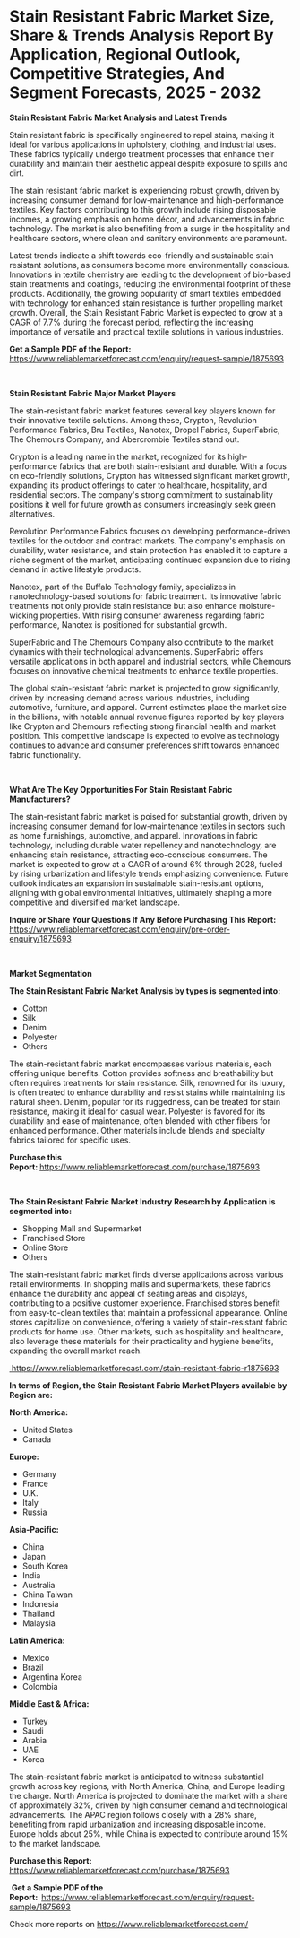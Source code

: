 <p><h1>Stain Resistant Fabric Market Size, Share & Trends Analysis Report By Application, Regional Outlook, Competitive Strategies, And Segment Forecasts, 2025 - 2032</h1></p><p><strong>Stain Resistant Fabric Market Analysis and Latest Trends</strong></p>
<p><p>Stain resistant fabric is specifically engineered to repel stains, making it ideal for various applications in upholstery, clothing, and industrial uses. These fabrics typically undergo treatment processes that enhance their durability and maintain their aesthetic appeal despite exposure to spills and dirt. </p><p>The stain resistant fabric market is experiencing robust growth, driven by increasing consumer demand for low-maintenance and high-performance textiles. Key factors contributing to this growth include rising disposable incomes, a growing emphasis on home décor, and advancements in fabric technology. The market is also benefiting from a surge in the hospitality and healthcare sectors, where clean and sanitary environments are paramount.</p><p>Latest trends indicate a shift towards eco-friendly and sustainable stain resistant solutions, as consumers become more environmentally conscious. Innovations in textile chemistry are leading to the development of bio-based stain treatments and coatings, reducing the environmental footprint of these products. Additionally, the growing popularity of smart textiles embedded with technology for enhanced stain resistance is further propelling market growth. Overall, the Stain Resistant Fabric Market is expected to grow at a CAGR of 7.7% during the forecast period, reflecting the increasing importance of versatile and practical textile solutions in various industries.</p></p>
<p><strong>Get a Sample PDF of the Report:&nbsp;</strong> <a href="https://www.reliablemarketforecast.com/enquiry/request-sample/1875693?utm_campaign=3324&utm_medium=2&utm_source=Github&utm_content=ia&utm_term=01042025&utm_id=stain-resistant-fabric">https://www.reliablemarketforecast.com/enquiry/request-sample/1875693</a></p>
<p>&nbsp;</p>
<p><strong>Stain Resistant Fabric Major Market Players</strong></p>
<p><p>The stain-resistant fabric market features several key players known for their innovative textile solutions. Among these, Crypton, Revolution Performance Fabrics, Bru Textiles, Nanotex, Dropel Fabrics, SuperFabric, The Chemours Company, and Abercrombie Textiles stand out.</p><p>Crypton is a leading name in the market, recognized for its high-performance fabrics that are both stain-resistant and durable. With a focus on eco-friendly solutions, Crypton has witnessed significant market growth, expanding its product offerings to cater to healthcare, hospitality, and residential sectors. The company's strong commitment to sustainability positions it well for future growth as consumers increasingly seek green alternatives.</p><p>Revolution Performance Fabrics focuses on developing performance-driven textiles for the outdoor and contract markets. The company's emphasis on durability, water resistance, and stain protection has enabled it to capture a niche segment of the market, anticipating continued expansion due to rising demand in active lifestyle products.</p><p>Nanotex, part of the Buffalo Technology family, specializes in nanotechnology-based solutions for fabric treatment. Its innovative fabric treatments not only provide stain resistance but also enhance moisture-wicking properties. With rising consumer awareness regarding fabric performance, Nanotex is positioned for substantial growth.</p><p>SuperFabric and The Chemours Company also contribute to the market dynamics with their technological advancements. SuperFabric offers versatile applications in both apparel and industrial sectors, while Chemours focuses on innovative chemical treatments to enhance textile properties.</p><p>The global stain-resistant fabric market is projected to grow significantly, driven by increasing demand across various industries, including automotive, furniture, and apparel. Current estimates place the market size in the billions, with notable annual revenue figures reported by key players like Crypton and Chemours reflecting strong financial health and market position. This competitive landscape is expected to evolve as technology continues to advance and consumer preferences shift towards enhanced fabric functionality.</p></p>
<p>&nbsp;</p>
<p><strong>What Are The Key Opportunities For Stain Resistant Fabric Manufacturers?</strong></p>
<p><p>The stain-resistant fabric market is poised for substantial growth, driven by increasing consumer demand for low-maintenance textiles in sectors such as home furnishings, automotive, and apparel. Innovations in fabric technology, including durable water repellency and nanotechnology, are enhancing stain resistance, attracting eco-conscious consumers. The market is expected to grow at a CAGR of around 6% through 2028, fueled by rising urbanization and lifestyle trends emphasizing convenience. Future outlook indicates an expansion in sustainable stain-resistant options, aligning with global environmental initiatives, ultimately shaping a more competitive and diversified market landscape.</p></p>
<p><strong>Inquire or Share Your Questions If Any Before Purchasing This Report:</strong> <a href="https://www.reliablemarketforecast.com/enquiry/pre-order-enquiry/1875693?utm_campaign=3324&utm_medium=2&utm_source=Github&utm_content=ia&utm_term=01042025&utm_id=stain-resistant-fabric">https://www.reliablemarketforecast.com/enquiry/pre-order-enquiry/1875693</a></p>
<p>&nbsp;</p>
<p><strong>Market Segmentation</strong></p>
<p><strong>The Stain Resistant Fabric Market Analysis by types is segmented into:</strong></p>
<p><ul><li>Cotton</li><li>Silk</li><li>Denim</li><li>Polyester</li><li>Others</li></ul></p>
<p><p>The stain-resistant fabric market encompasses various materials, each offering unique benefits. Cotton provides softness and breathability but often requires treatments for stain resistance. Silk, renowned for its luxury, is often treated to enhance durability and resist stains while maintaining its natural sheen. Denim, popular for its ruggedness, can be treated for stain resistance, making it ideal for casual wear. Polyester is favored for its durability and ease of maintenance, often blended with other fibers for enhanced performance. Other materials include blends and specialty fabrics tailored for specific uses.</p></p>
<p><strong>Purchase this Report:&nbsp;</strong><a href="https://www.reliablemarketforecast.com/purchase/1875693?utm_campaign=3324&utm_medium=2&utm_source=Github&utm_content=ia&utm_term=01042025&utm_id=stain-resistant-fabric">https://www.reliablemarketforecast.com/purchase/1875693</a></p>
<p>&nbsp;</p>
<p><strong>The Stain Resistant Fabric Market Industry Research by Application is segmented into:</strong></p>
<p><ul><li>Shopping Mall and Supermarket</li><li>Franchised Store</li><li>Online Store</li><li>Others</li></ul></p>
<p><p>The stain-resistant fabric market finds diverse applications across various retail environments. In shopping malls and supermarkets, these fabrics enhance the durability and appeal of seating areas and displays, contributing to a positive customer experience. Franchised stores benefit from easy-to-clean textiles that maintain a professional appearance. Online stores capitalize on convenience, offering a variety of stain-resistant fabric products for home use. Other markets, such as hospitality and healthcare, also leverage these materials for their practicality and hygiene benefits, expanding the overall market reach.</p></p>
<p><a href="https://www.reliablemarketforecast.com/stain-resistant-fabric-r1875693?utm_campaign=3324&utm_medium=2&utm_source=Github&utm_content=ia&utm_term=01042025&utm_id=stain-resistant-fabric">&nbsp;https://www.reliablemarketforecast.com/stain-resistant-fabric-r1875693</a></p>
<p><strong>In terms of Region, the Stain Resistant Fabric Market Players available by Region are:</strong></p>
<p>
    <p> <strong> North America: </strong>
        <ul>
            <li>United States</li>
            <li>Canada</li>
        </ul>
        </p> 
    <p> <strong> Europe: </strong>
        <ul>
            <li>Germany</li>
            <li>France</li>
            <li>U.K.</li>
            <li>Italy</li>
            <li>Russia</li>
        </ul>
        </p> 
    <p> <strong> Asia-Pacific: </strong>
        <ul>
            <li>China</li>
            <li>Japan</li>
            <li>South Korea</li>
            <li>India</li>
            <li>Australia</li>
            <li>China Taiwan</li>
            <li>Indonesia</li>
            <li>Thailand</li>
            <li>Malaysia</li>
        </ul>
        </p> 
    <p> <strong> Latin America: </strong>
        <ul>
            <li>Mexico</li>
            <li>Brazil</li>
            <li>Argentina Korea</li>
            <li>Colombia</li>
        </ul>
        </p> 
    <p> <strong> Middle East & Africa: </strong>
        <ul>
            <li>Turkey</li>
            <li>Saudi</li>
            <li>Arabia</li>
            <li>UAE</li>
            <li>Korea</li>
        </ul>
    </p>
    </p>
<p><p>The stain-resistant fabric market is anticipated to witness substantial growth across key regions, with North America, China, and Europe leading the charge. North America is projected to dominate the market with a share of approximately 32%, driven by high consumer demand and technological advancements. The APAC region follows closely with a 28% share, benefiting from rapid urbanization and increasing disposable income. Europe holds about 25%, while China is expected to contribute around 15% to the market landscape.</p></p>
<p><strong>Purchase this Report: </strong><a href="https://www.reliablemarketforecast.com/purchase/1875693?utm_campaign=3324&utm_medium=2&utm_source=Github&utm_content=ia&utm_term=01042025&utm_id=stain-resistant-fabric">https://www.reliablemarketforecast.com/purchase/1875693</a></p>
<p>&nbsp;<strong>Get a Sample PDF of the Report:&nbsp;&nbsp;</strong><a href="https://www.reliablemarketforecast.com/enquiry/request-sample/1875693?utm_campaign=3324&utm_medium=2&utm_source=Github&utm_content=ia&utm_term=01042025&utm_id=stain-resistant-fabric">https://www.reliablemarketforecast.com/enquiry/request-sample/1875693</a></p>
<p><strong></strong></p>
<p>Check more reports on <a href="https://www.reliablemarketforecast.com/?utm_campaign=3324&utm_medium=2&utm_source=Github&utm_content=ia&utm_term=01042025&utm_id=stain-resistant-fabric">https://www.reliablemarketforecast.com/</a></p>